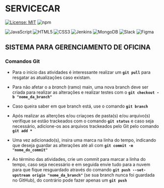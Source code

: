 # SERVICECAR

[![License: MIT](https://img.shields.io/badge/License-MIT-yellow.svg)](https://opensource.org/licenses/MIT)
![npm](https://img.shields.io/npm/v/npm)

<img alt="JavaScript" src="https://img.shields.io/badge/javascript-%23323330.svg?&style=for-the-badge&logo=javascript&logoColor=%23F7DF1E"/> <img alt="HTML5" src="https://img.shields.io/badge/html5-%23E34F26.svg?&style=for-the-badge&logo=html5&logoColor=white"/> <img alt="CSS3" src="https://img.shields.io/badge/css3-%231572B6.svg?&style=for-the-badge&logo=css3&logoColor=white"/> <img alt="Jenkins" src="https://img.shields.io/badge/jenkins-%232C5263.svg?&style=for-the-badge&logo=jenkins&logoColor=white"/> <img alt="MongoDB" src ="https://img.shields.io/badge/MongoDB-%234ea94b.svg?&style=for-the-badge&logo=mongodb&logoColor=white"/> <img alt="Slack" src="https://img.shields.io/badge/Slack-4A154B?style=for-the-badge&logo=slack&logoColor=white" /> <img alt="Figma" src="https://img.shields.io/badge/figma-%23F24E1E.svg?&style=for-the-badge&logo=figma&logoColor=white"/>

## SISTEMA PARA GERENCIAMENTO DE OFICINA

### Comandos Git

* Para o início das atividades é interessante realizar um **`git pull`** para resgatar as atualizações caso existam.

* Para não afetar o a *branch* (ramo) main, uma nova branch deve ser criada para realizar as alterações e realizar testes com o **`git checkout -b "nome_da_branch"`**

* Caso queira saber em que branch está, use o comando **`git branch`**

* Após realizar as alterções e/ou criaçoes de pasta(s) e/ou arquivo(s) verifique se estão trackeados com o comando **`git status`** e caso seja necessário, adicione-os aos arquivos trackeados pelo Git pelo comando **`git add *`**

* Uma vez adicionado(s), insira uma marca na linha do tempo, indicando que deseja guardar as alterações até ali com **`git commit -m "nome_do_commit"`**

* Ao término das atividades, crie um commit para marcar a linha do tempo, caso seja necessário e em seguida envie tudo para a nuvem para que fique resguardado através do comando **`git push --set-upstream origin "nome_da_branch"`** (se sua branch nunca foi guardada no GitHub), do contrário pode fazer apenas um **`git push`**
